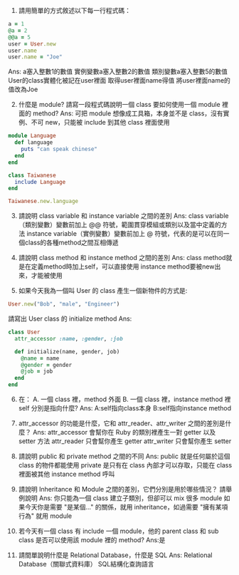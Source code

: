 1. 請用簡單的方式敘述以下每一行程式碼：

  ```ruby 
  a = 1 
  @a = 2
  @@a = 5
  user = User.new
  user.name
  user.name = "Joe"
  ```
  Ans:
  a塞入整數1的數值
  實例變數a塞入整數2的數值
  類別變數a塞入整數5的數值
  User的class實體化被記在user裡面
  取得user裡面name得值
  將user裡面name的值改為Joe

2. 什麼是 module? 請寫一段程式碼說明一個 class 要如何使用一個 module 裡面的 method?
  Ans:
  可把 module 想像成工具箱，本身並不是 class，沒有實例、不可 new，只能被 include 到其他 class 裡面使用
  ```ruby
  module Language
    def language
      puts "can speak chinese"
    end
  end
  
  class Taiwanese
    include Language
  end

  Taiwanese.new.language
  ```

3. 請說明 class variable 和 instance variable 之間的差別
  Ans:
  class variable（類別變數）變數前加上 @@ 符號，範圍貫穿模組或類別以及當中定義的方法
  instance variable（實例變數）變數前加上 @ 符號，代表的是可以在同一個class的各種method之間互相傳遞

4. 請說明 class method 和 instance method 之間的差別
  Ans:
  class method就是在定義method時加上self，可以直接使用
  instance method要被new出來，才能被使用

5. 如果今天我為一個叫 User 的 class 產生一個新物件的方式是:
  ```ruby
  User.new("Bob", "male", "Engineer")
  ```
請寫出 User class 的 initialize method
  Ans:
  ```ruby
  class User
    attr_accessor :name, :gender, :job
  
    def initialize(name, gender, job)
      @name = name
      @gender = gender
      @job = job
    end
  end
  ```

6. 在：
  A.  一個 class 裡，method 外面
  B.  一個 class 裡，instance method 裡
  self 分別是指向什麼?
  Ans:
  A:self指向class本身
  B:self指向instance method

7. attr_accessor 的功能是什麼，它和 attr_reader、attr_writer 之間的差別是什麼？
  Ans:
  attr_accessor 會幫你在 Ruby 的類別裡產生一對 getter 以及 setter 方法
  attr_reader 只會幫你產生 getter
  attr_writer 只會幫你產生 setter

8. 請說明 public 和 private method 之間的不同
  Ans:
  public 就是任何屬於這個 class 的物件都能使用
  private 是只有在 class 內部才可以存取，只能在 class 裡面被其他 instance method 呼叫

9. 請說明 Inheritance 和 Module 之間的差別，它們分別是用於哪些情況？ 請舉例說明
  Ans:
  你只能為一個 class 建立子類別，但卻可以 mix 很多 module
  如果今天你是需要 "是某個..." 的關係，就用 inheritance，如過需要 "擁有某項行為" 就用 module

10. 若今天有一個 class 有 include 一個 module，他的 parent class 和 sub class 是否可以使用該 module 裡的 method?
  Ans:是

11. 請間單說明什麼是 Relational Database，什麼是 SQL
  Ans:
  Relational Database（關聯式資料庫）
  SQL結構化查詢語言